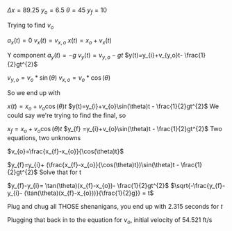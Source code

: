 
$\Delta x = 89.25$
$y_{o}=6.5$
$\theta = 45$
$y_{f}=10$

Trying to find $v_{o}$

$a_{x}(t)=0$
$v_{x}(t)=v_{x,o}$
$x(t)=x_{o}+v_{x}(t)$


Y component
$a_{y}(t)=-g$
$v_{y}(t)=v_{y,o} -gt$
$y(t)=y_{i}+v_{y,o}t- \frac{1}{2}gt^{2}$

$v_{y,o} = v_{o}*\sin(\theta)$
$v_{x,o}=v_{o}*\cos(\theta)$


So we end up with

$x(t)=x_{o}+v_{o}\cos(\theta)t$
$y(t)=y_{i}+v_{o}\sin(\theta)t - \frac{1}{2}gt^{2}$
We could say we're trying to find the final, so

$x_{f}=x_{o}+v_{o}\cos(\theta)t$
$y_{f} =y_{i}+v_{o}\sin(\theta)t - \frac{1}{2}gt^{2}$
Two equations, two unknowns

$v_{o}=\frac{x_{f}-x_{o}}{\cos(\theta)t}$

$y_{f}=y_{i}+ (\frac{x_{f}-x_{o}}{\cos(\theta)t})\sin(\theta)t - \frac{1}{2}gt^{2}$
Solve that for t

$y_{f}-y_{i}= \tan(\theta)(x_{f}-x_{o})- \frac{1}{2}gt^{2}$
$\sqrt{-\frac{y_{f}-y_{i}- (\tan(\theta)(x_{f}-x_{o}))}{\frac{1}{2}g}} = t$

Plug and chug all THOSE shenanigans, you end up with 2.315 seconds for $t$

Plugging that back in to the equation for $v_{o}$, initial velocity of 54.521 ft/s





